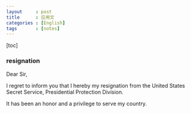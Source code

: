 ```yaml
---
layout     : post
title      : 应用文
categories : [English]
tags       : [notes]
---
```

[toc]

### resignation
Dear Sir,

I regret to inform you that I hereby my resignation from the United States Secret Service, Presidential Protection Division.

It has been an honor and a privilege to serve my country.
